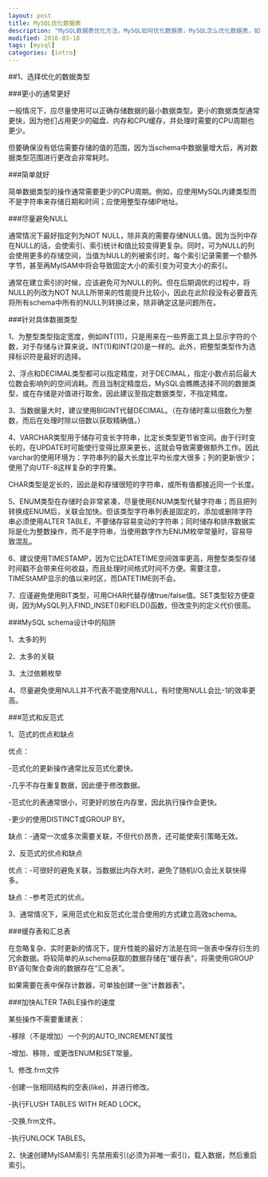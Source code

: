 ```yaml
---
layout: post
title: MySQL优化数据表
description: "MySQL数据表优化方法，MySQL如何优化数据表，MySQL怎么优化数据表，如何对MySQL进行数据表优化，MySQL优化数据表方式"
modified: 2016-03-18
tags: [mysql]
categories: [intro]
---
```

##1、选择优化的数据类型

###更小的通常更好

一般情况下，应尽量使用可以正确存储数据的最小数据类型。更小的数据类型通常更快，因为他们占用更少的磁盘、内存和CPU缓存，并处理时需要的CPU周期也更少。

但要确保没有低估需要存储的值的范围，因为当schema中数据量增大后，再对数据类型范围进行更改会非常耗时。

###简单就好

简单数据类型的操作通常需要更少的CPU周期。例如，应使用MySQL内建类型而不是字符串来存储日期和时间；应使用整型存储IP地址。

###尽量避免NULL

通常情况下最好指定列为NOT NULL，除非真的需要存储NULL值。因为当列中存在NULL的话，会使索引、索引统计和值比较变得更复杂。同时，可为NULL的列会使用更多的存储空间，当值为NULL的列被索引时，每个索引记录需要一个额外字节，甚至再MyISAM中将会导致固定大小的索引变为可变大小的索引。

通常在建立索引的时候，应该避免可为NULL的列。但在后期调优的过程中，将NULL的列改为NOT NULL所带来的性能提升比较小，因此在此阶段没有必要首先将所有schema中所有的NULL列转换过来，除非确定这是问题所在。
<!-- more -->
###针对具体数据类型

1、为整型类型指定宽度，例如INT(11)，只是用来在一些界面工具上显示字符的个数，对于存储与计算来说，INT(1)和INT(20)是一样的。此外，把整型类型作为选择标识符是最好的选择。

2、浮点和DECIMAL类型都可以指定精度，对于DECIMAL，指定小数点前后最大位数会影响列的空间消耗。而且当制定精度后，MySQL会瞧瞧选择不同的数据类型，或在存储是对值进行取舍。因此建议至指定数据类型，不指定精度。

3、当数据量大时，建议使用BIGINT代替DECIMAL。（在存储时乘以倍数化为整数，而后在处理时除以倍数以获取精确值。）

4、VARCHAR类型用于储存可变长字符串，比定长类型更节省空间。由于行时变长的，在UPDATE时可能使行变得比原来更长，这就会导致需要做额外工作。因此varchar的使用环境为：字符串列的最大长度比平均长度大很多；列的更新很少；使用了向UTF-8这样复杂的字符集。

CHAR类型是定长的，因此是和存储很短的字符串，或所有值都接近同一个长度。

5、ENUM类型在存储时会非常紧凑，尽量使用ENUM类型代替字符串；而且把列转换成ENUM后，关联会加快。但该类型字符串列表是固定的，添加或删除字符串必须使用ALTER TABLE，不要储存容易变动的字符串；同时储存和排序数据实际是化为整数操作，而不是字符串，当使用数字作为ENUM枚举常量时，容易导致混乱。

6、建议使用TIMESTAMP，因为它比DATETIME空间效率更高，用整型类型存储时间戳不会带来任何收益，而且处理时间格式时间不方便。需要注意，TIMEStAMP显示的值以来时区，而DATETIME则不会。

7、应谨避免使用BIT类型，可用CHAR代替存储true/false值。SET类型较方便查询，因为MySQL列入FIND_INSET()和FIELD()函数，但改变列的定义代价很高。

###MySQL schema设计中的陷阱

1、太多的列

2、太多的关联

3、太过依赖枚举

4、尽量避免使用NULL并不代表不能使用NULL，有时使用NULL会比-1的效率更高。

###范式和反范式

1、范式的优点和缺点

优点：

-范式化的更新操作通常比反范式化要快。

-几乎不存在重复数据，因此便于修改数据。

-范式化的表通常很小，可更好的放在内存里，因此执行操作会更快。

-更少的使用DISTINCT或GROUP BY。

缺点：-通常一次或多次需要关联，不但代价昂贵，还可能使索引策略无效。

2、反范式的优点和缺点

优点：-可很好的避免关联，当数据比内存大时，避免了随机I/O,会比关联快得多。

缺点：-参考范式的优点。

3、通常情况下，采用范式化和反范式化混合使用的方式建立高效schema。

###缓存表和汇总表

在忽略复杂、实时更新的情况下，提升性能的最好方法是在同一张表中保存衍生的冗余数据。将较简单的从schema获取的数据存储在“缓存表”，将需使用GROUP BY语句聚合查询的数据存在“汇总表”。

如果需要在表中保存计数器，可单独创建一张“计数器表”。

###加快ALTER TABLE操作的速度

某些操作不需要重建表：

-移除（不是增加）一个列的AUTO_INCREMENT属性

-增加、移除，或更改ENUM和SET常量。

1、修改.frm文件

-创建一张相同结构的空表(like)，并进行修改。

-执行FLUSH TABLES WITH READ LOCK。

-交换.frm文件。

-执行UNLOCK TABLES。

2、快速创建MyISAM索引
先禁用索引(必须为非唯一索引)，载入数据，然后重启索引。


